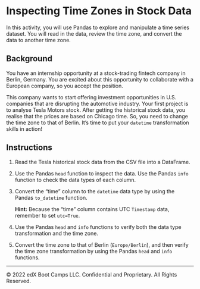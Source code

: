 # Inspecting Time Zones in Stock Data

In this activity, you will use Pandas to explore and manipulate a time series dataset. You will read in the data, review the time zone, and convert the data to another time zone.

## Background

You have an internship opportunity at a stock-trading fintech company in Berlin, Germany. You are excited about this opportunity to collaborate with a European company, so you accept the position.

This company wants to start offering investment opportunities in U.S. companies that are disrupting the automotive industry. Your first project is to analyse Tesla Motors stock. After getting the historical stock data, you realise that the prices are based on Chicago time. So, you need to change the time zone to that of Berlin. It’s time to put your `datetime` transformation skills in action!

## Instructions

1. Read the Tesla historical stock data from the CSV file into a DataFrame.

2. Use the Pandas `head` function to inspect the data. Use the Pandas `info` function to check the data types of each column.

3. Convert the “time” column to the `datetime` data type by using the Pandas `to_datetime` function.

   **Hint:** Because the “time” column contains UTC `Timestamp` data, remember to set `utc=True`.

4. Use the Pandas `head` and `info` functions to verify both the data type transformation and the time zone.

5. Convert the time zone to that of Berlin (`Europe/Berlin`), and then verify the time zone transformation by using the Pandas `head` and `info` functions.

---

© 2022 edX Boot Camps LLC. Confidential and Proprietary. All Rights Reserved.

